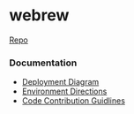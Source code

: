 # webrew

[Repo](https://github.com/CPSECapstone/webrew)

### Documentation

+ [Deployment Diagram](docs/deployment_diagrapm_description.md)
+ [Environment Directions](docs/environment_directions.md)
+ [Code Contribution Guidlines](docs/linter_info.md)

